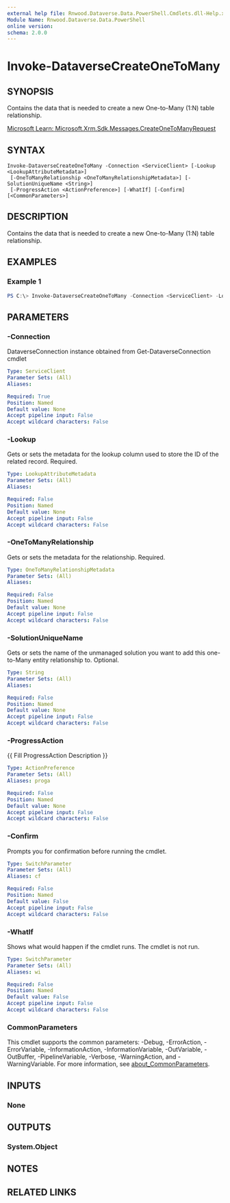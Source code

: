 ```yaml
---
external help file: Rnwood.Dataverse.Data.PowerShell.Cmdlets.dll-Help.xml
Module Name: Rnwood.Dataverse.Data.PowerShell
online version:
schema: 2.0.0
---
```


# Invoke-DataverseCreateOneToMany

## SYNOPSIS
Contains the data that is needed to create a new One-to-Many (1:N) table relationship.

[Microsoft Learn: Microsoft.Xrm.Sdk.Messages.CreateOneToManyRequest](https://learn.microsoft.com/dotnet/api/Microsoft.Xrm.Sdk.Messages.CreateOneToManyRequest)

## SYNTAX

```
Invoke-DataverseCreateOneToMany -Connection <ServiceClient> [-Lookup <LookupAttributeMetadata>]
 [-OneToManyRelationship <OneToManyRelationshipMetadata>] [-SolutionUniqueName <String>]
 [-ProgressAction <ActionPreference>] [-WhatIf] [-Confirm] [<CommonParameters>]
```

## DESCRIPTION
Contains the data that is needed to create a new One-to-Many (1:N) table relationship.

## EXAMPLES

### Example 1
```powershell
PS C:\> Invoke-DataverseCreateOneToMany -Connection <ServiceClient> -Lookup <LookupAttributeMetadata> -OneToManyRelationship <OneToManyRelationshipMetadata> -SolutionUniqueName <String>
```

## PARAMETERS

### -Connection
DataverseConnection instance obtained from Get-DataverseConnection cmdlet

```yaml
Type: ServiceClient
Parameter Sets: (All)
Aliases:

Required: True
Position: Named
Default value: None
Accept pipeline input: False
Accept wildcard characters: False
```

### -Lookup
Gets or sets the metadata for the lookup column used to store the ID of the related record. Required.

```yaml
Type: LookupAttributeMetadata
Parameter Sets: (All)
Aliases:

Required: False
Position: Named
Default value: None
Accept pipeline input: False
Accept wildcard characters: False
```

### -OneToManyRelationship
Gets or sets the metadata for the relationship. Required.

```yaml
Type: OneToManyRelationshipMetadata
Parameter Sets: (All)
Aliases:

Required: False
Position: Named
Default value: None
Accept pipeline input: False
Accept wildcard characters: False
```

### -SolutionUniqueName
Gets or sets the name of the unmanaged solution you want to add this one-to-Many entity relationship to. Optional.

```yaml
Type: String
Parameter Sets: (All)
Aliases:

Required: False
Position: Named
Default value: None
Accept pipeline input: False
Accept wildcard characters: False
```

### -ProgressAction
{{ Fill ProgressAction Description }}

```yaml
Type: ActionPreference
Parameter Sets: (All)
Aliases: proga

Required: False
Position: Named
Default value: None
Accept pipeline input: False
Accept wildcard characters: False
```

### -Confirm
Prompts you for confirmation before running the cmdlet.

```yaml
Type: SwitchParameter
Parameter Sets: (All)
Aliases: cf

Required: False
Position: Named
Default value: False
Accept pipeline input: False
Accept wildcard characters: False
```

### -WhatIf
Shows what would happen if the cmdlet runs. The cmdlet is not run.

```yaml
Type: SwitchParameter
Parameter Sets: (All)
Aliases: wi

Required: False
Position: Named
Default value: False
Accept pipeline input: False
Accept wildcard characters: False
```

### CommonParameters
This cmdlet supports the common parameters: -Debug, -ErrorAction, -ErrorVariable, -InformationAction, -InformationVariable, -OutVariable, -OutBuffer, -PipelineVariable, -Verbose, -WarningAction, and -WarningVariable. For more information, see [about_CommonParameters](http://go.microsoft.com/fwlink/?LinkID=113216).

## INPUTS

### None
## OUTPUTS

### System.Object
## NOTES

## RELATED LINKS
